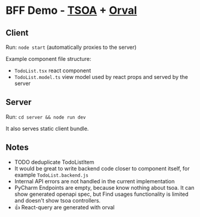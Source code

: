 # BFF Demo - [TSOA](https://tsoa-community.github.io/docs/) + [Orval](https://orval.dev/)

## Client

Run: `node start` (automatically proxies to the server)

Example component file structure:
- `TodoList.tsx` react component
- `TodoList.model.ts` view model used by react props and served by the server

## Server

Run: `cd server && node run dev`

It also serves static client bundle.

## Notes

- TODO deduplicate TodoListItem
- It would be great to write backend code closer to component itself, for example `TodoList.backend.js`
- Internal API errors are not handled in the current implementation
- PyCharm Endpoints are empty, because know nothing about tsoa. It can show generated openapi spec, but Find usages functionality is limited and doesn't show tsoa controllers. 
- 👍 React-query are generated with orval